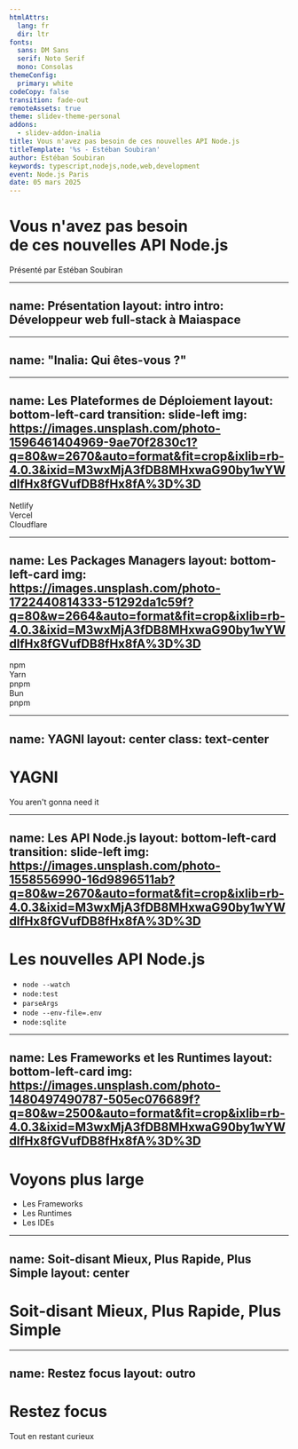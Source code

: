 ```yaml
---
htmlAttrs:
  lang: fr
  dir: ltr
fonts:
  sans: DM Sans
  serif: Noto Serif
  mono: Consolas
themeConfig:
  primary: white
codeCopy: false
transition: fade-out
remoteAssets: true
theme: slidev-theme-personal
addons:
  - slidev-addon-inalia
title: Vous n'avez pas besoin de ces nouvelles API Node.js
titleTemplate: '%s - Estéban Soubiran'
author: Estéban Soubiran
keywords: typescript,nodejs,node,web,development
event: Node.js Paris
date: 05 mars 2025
---
```


# Vous n'avez pas besoin<br>de ces nouvelles API Node.js

Présenté par Estéban Soubiran

---
name: Présentation
layout: intro
intro: Développeur web full-stack à <span class="i-custom-maiaspace inline-block size-5 align-text-top"></span> Maiaspace
---

---
name: "Inalia: Qui êtes-vous ?"
---

<Inalia
  question="Qui êtes-vous ?"
  type="single_select"
  chart="bar"
  :data="[
    { label: 'Étudiant(e)', count: 3, color: '#ef4444' }, { label: 'En reconversion', count: 3, color: '#22c55e' }, { label: 'Développeur(se) débutant(e)', count: 4, color: '#0ea5e9' }, { label: 'Développeur(se) expérimenté(e)', count: 14, color: '#a855f7' }
  ]"
/>

---
name: Les Plateformes de Déploiement
layout: bottom-left-card
transition: slide-left
img: https://images.unsplash.com/photo-1596461404969-9ae70f2830c1?q=80&w=2670&auto=format&fit=crop&ixlib=rb-4.0.3&ixid=M3wxMjA3fDB8MHxwaG90by1wYWdlfHx8fGVufDB8fHx8fA%3D%3D
---

<div class="grid grid-cols-[60px_1fr] gap-8 text-4xl font-medium">
  <div v-click :class="{ 'opacity-20': $clicks > 1 }" class="col-span-2 grid grid-cols-subgrid gap-2 items-center">
    <span class="i-vscode-icons-file-type-netlify inline-block size-14"></span>
    <span>Netlify</span>
  </div>
  <div v-click :class="{ 'opacity-20': $clicks > 2 }" class="col-span-2 grid grid-cols-subgrid gap-2 items-center">
    <span class="i-vscode-icons-file-type-light-vercel dark:i-vscode-icons-file-type-vercel inline-block size-10"></span>
    <span>Vercel</span>
  </div>
  <div v-click :class="{ 'opacity-20': $clicks > 3 }" class="col-span-2 grid grid-cols-subgrid gap-2 items-center">
    <span class="i-logos-cloudflare-icon inline-block size-12"></span>
    <span>Cloudflare</span>
  </div>
</div>

---
name: Les Packages Managers
layout: bottom-left-card
img: https://images.unsplash.com/photo-1722440814333-51292da1c59f?q=80&w=2664&auto=format&fit=crop&ixlib=rb-4.0.3&ixid=M3wxMjA3fDB8MHxwaG90by1wYWdlfHx8fGVufDB8fHx8fA%3D%3D
---

<div class="w-60 grid grid-cols-[60px_1fr] gap-8 text-4xl font-medium">
  <div v-click :class="{ 'opacity-20': $clicks > 1 }" class="col-span-2 grid grid-cols-subgrid gap-2 items-center">
    <span class="i-vscode-icons-file-type-npm inline-block size-14"></span>
      npm
  </div>
  <div v-click :class="{ 'opacity-20': $clicks > 2 }"  class="col-span-2 grid grid-cols-subgrid gap-2 items-center">
    <span class="i-vscode-icons-file-type-yarn inline-block size-12"></span>
    Yarn
  </div>
  <div v-click :class="{ 'opacity-20': $clicks > 3 }" class="col-span-2 grid grid-cols-subgrid gap-2 items-center">
    <span class="i-vscode-icons-file-type-light-pnpm dark:i-vscode-icons-file-type-pnpm inline-block size-10"></span>
    pnpm
  </div>
  <div v-click :class="{ 'opacity-20': $clicks > 4 }" class="col-span-2 grid grid-cols-subgrid gap-2 items-center">
    <span class="i-vscode-icons-file-type-bun inline-block size-12"></span>
    Bun
  </div>
  <div v-click class="col-span-2 grid grid-cols-subgrid gap-2 items-center">
    <span class="i-vscode-icons-file-type-light-pnpm dark:i-vscode-icons-file-type-pnpm inline-block size-10"></span>
    pnpm
  </div>
</div>

<!--
La question qui se pose c'est pourquoi avoir réalisé cette migration ?

On m'avait promis que c'était mieux, plus rapide, plus simple, ...
mais est-ce que ça répondait à un besoin de j'avais ? Non.
-->

---
name: YAGNI
layout: center
class: text-center
---

<v-click>

<h1 class="text-6xl font-bold">
  YAGNI
</h1>

</v-click>

<v-click>

You aren't gonna need it

</v-click>

<!--
D'ailleurs, j'ai découvert qu'il y avait un mot pour définir ce concept: YAGNI.

Ne pas apprendre avant d'en avoir sincèrement besoin (et donc il faut se documenter avant de se lancer)

Finalement, c'est se mettre en mode lazy, comme le lazy loading, c'est pareil, sur les nouveautés.
-->

---
name: Les API Node.js
layout: bottom-left-card
transition: slide-left
img: https://images.unsplash.com/photo-1558556990-16d9896511ab?q=80&w=2670&auto=format&fit=crop&ixlib=rb-4.0.3&ixid=M3wxMjA3fDB8MHxwaG90by1wYWdlfHx8fGVufDB8fHx8fA%3D%3D
---

# Les nouvelles API Node.js

- `node --watch`
- `node:test`
- `parseArgs`
- `node --env-file=.env`
- `node:sqlite`

---
name: Les Frameworks et les Runtimes
layout: bottom-left-card
img: https://images.unsplash.com/photo-1480497490787-505ec076689f?q=80&w=2500&auto=format&fit=crop&ixlib=rb-4.0.3&ixid=M3wxMjA3fDB8MHxwaG90by1wYWdlfHx8fGVufDB8fHx8fA%3D%3D
---

# Voyons plus large

- Les Frameworks
- Les Runtimes
- Les IDEs

---
name: Soit-disant Mieux, Plus Rapide, Plus Simple
layout: center
---

<h1>
  Soit-disant Mieux, Plus Rapide, Plus Simple
</h1>

<!--
La réalité, c'est que la fidélité paie en programmation.
-->

---
name: Restez focus
layout: outro
---

# Restez focus

<v-click>

Tout en restant curieux

</v-click>
